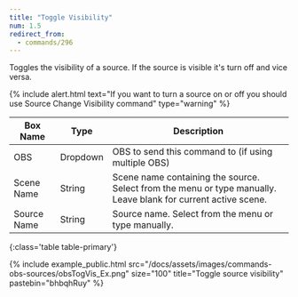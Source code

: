 ```yaml
---
title: "Toggle Visibility"
num: 1.5
redirect_from:
  - commands/296
---
```


Toggles the visibility of a source. If the source is visible it's turn off and vice versa.

{% include alert.html text="If you want to turn a source on or off you should use Source Change Visibility command" type="warning" %} 

| Box Name | Type | Description | 
|-------|--------|--------
|OBS|Dropdown|OBS to send this command to (if using multiple OBS)|
|Scene Name|	String	|Scene name containing the source. Select from the menu or type manually. Leave blank for current active scene.
|Source Name|	String|	Source name. Select from the menu or type manually. 
{:class='table table-primary'}

{% include example_public.html src="/docs/assets/images/commands-obs-sources/obsTogVis_Ex.png" size="100" title="Toggle source visibility" pastebin="bhbqhRuy" %}  
